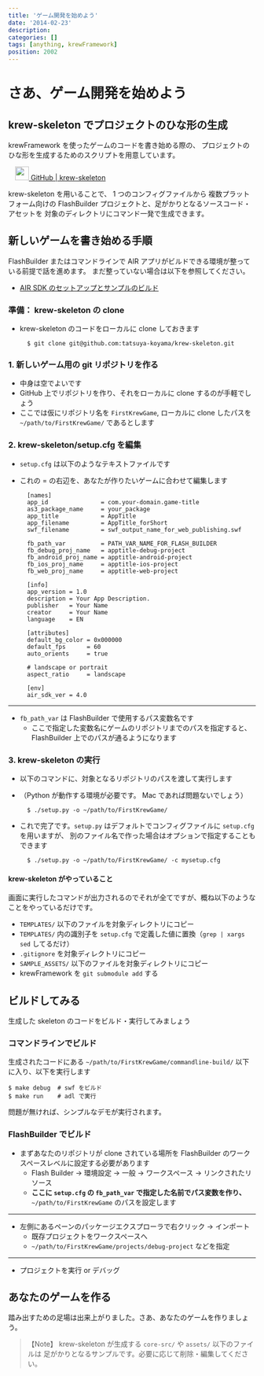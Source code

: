 ```yaml
---
title: 'ゲーム開発を始めよう'
date: '2014-02-23'
description:
categories: []
tags: [anything, krewFramework]
position: 2002
---
```


# さあ、ゲーム開発を始めよう

## krew-skeleton でプロジェクトのひな形の生成

krewFramework を使ったゲームのコードを書き始める際の、
プロジェクトのひな形を生成するためのスクリプトを用意しています。

<a href="https://github.com/tatsuya-koyama/krew-skeleton"
   class="btn large-btn" style="margin: 0.5em 1.0em;">
  <img class="btn-icon" src="{{urls.media}}/krewfw/GitHub-Mark-64px.png" width="28" height="28" />
  GitHub | krew-skeleton
</a>

krew-skeleton を用いることで、 1 つのコンフィグファイルから
複数プラットフォーム向けの FlashBuilder プロジェクトと、足がかりとなるソースコード・アセットを
対象のディレクトリにコマンド一発で生成できます。


## 新しいゲームを書き始める手順

FlashBuilder またはコマンドラインで AIR アプリがビルドできる環境が整っている前提で話を進めます。
まだ整っていない場合は以下を参照してください。

- [AIR SDK のセットアップとサンプルのビルド](/krew-framework/instllation)

### 準備： krew-skeleton の clone

- krew-skeleton のコードをローカルに clone しておきます

        $ git clone git@github.com:tatsuya-koyama/krew-skeleton.git

### 1. 新しいゲーム用の git リポジトリを作る

- 中身は空でよいです
- GitHub 上でリポジトリを作り、それをローカルに clone するのが手軽でしょう
- ここでは仮にリポジトリ名を `FirstKrewGame`,
  ローカルに clone したパスを `~/path/to/FirstKrewGame/` であるとします

### 2. krew-skeleton/setup.cfg を編集

- `setup.cfg` は以下のようなテキストファイルです
- これの = の右辺を、あなたが作りたいゲームに合わせて編集します

        [names]
        app_id               = com.your-domain.game-title
        as3_package_name     = your_package
        app_title            = AppTitle
        app_filename         = AppTitle_forShort
        swf_filename         = swf_output_name_for_web_publishing.swf
        
        fb_path_var          = PATH_VAR_NAME_FOR_FLASH_BUILDER
        fb_debug_proj_name   = apptitle-debug-project
        fb_android_proj_name = apptitle-android-project
        fb_ios_proj_name     = apptitle-ios-project
        fb_web_proj_name     = apptitle-web-project
        
        [info]
        app_version = 1.0
        description = Your App Description.
        publisher   = Your Name
        creator     = Your Name
        language    = EN
        
        [attributes]
        default_bg_color = 0x000000
        default_fps      = 60
        auto_orients     = true
        
        # landscape or portrait
        aspect_ratio     = landscape
        
        [env]
        air_sdk_ver = 4.0

___

- `fb_path_var` は FlashBuilder で使用するパス変数名です
    - ここで指定した変数名にゲームのリポジトリまでのパスを指定すると、
      FlashBuilder 上でのパスが通るようになります

### 3. krew-skeleton の実行

- 以下のコマンドに、対象となるリポジトリのパスを渡して実行します
- （Python が動作する環境が必要です。 Mac であれば問題ないでしょう）

        $ ./setup.py -o ~/path/to/FirstKrewGame/

- これで完了です。`setup.py` はデフォルトでコンフィグファイルに `setup.cfg` を用いますが、
  別のファイル名で作った場合はオプションで指定することもできます

        $ ./setup.py -o ~/path/to/FirstKrewGame/ -c mysetup.cfg

#### krew-skeleton がやっていること

画面に実行したコマンドが出力されるのでそれが全てですが、概ね以下のようなことをやっているだけです。

- `TEMPLATES/` 以下のファイルを対象ディレクトリにコピー
- `TEMPLATES/` 内の識別子を `setup.cfg` で定義した値に置換（`grep | xargs sed` してるだけ）
- `.gitignore` を対象ディレクトリにコピー
- `SAMPLE_ASSETS/` 以下のファイルを対象ディレクトリにコピー
- krewFramework を `git submodule add` する


## ビルドしてみる

生成した skeleton のコードをビルド・実行してみましょう

### コマンドラインでビルド

生成されたコードにある `~/path/to/FirstKrewGame/commandline-build/` 以下に入り、以下を実行します

    $ make debug  # swf をビルド
    $ make run    # adl で実行

問題が無ければ、シンプルなデモが実行されます。

### FlashBuilder でビルド

- まずあなたのリポジトリが clone されている場所を FlashBuilder のワークスペースレベルに設定する必要があります
    - Flash Builder → 環境設定 → 一般 → ワークスペース → リンクされたリソース
    - **ここに `setup.cfg` の `fb_path_var` で指定した名前でパス変数を作り、**
      `~/path/to/FirstKrewGame` のパスを設定します

___

- 左側にあるペーンのパッケージエクスプローラで右クリック → インポート
    - 既存プロジェクトをワークスペースへ
    - `~/path/to/FirstKrewGame/projects/debug-project` などを指定

___

- プロジェクトを実行 or デバッグ


## あなたのゲームを作る

踏み出すための足場は出来上がりました。さあ、あなたのゲームを作りましょう。

> 【Note】 krew-skeleton が生成する `core-src/` や `assets/` 以下のファイルは
> 足がかりとなるサンプルです。必要に応じて削除・編集してください。

<br/><br/>

